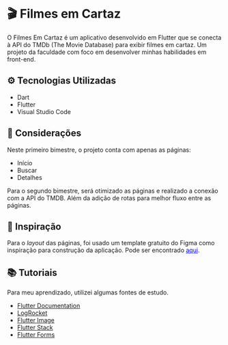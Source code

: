 # 🎬 Filmes em Cartaz

O Filmes Em Cartaz é um aplicativo desenvolvido em Flutter que se conecta à API do TMDb (The Movie Database) para exibir filmes em cartaz. Um projeto da faculdade com foco em desenvolver minhas habilidades em front-end.

## ⚙️ Tecnologias Utilizadas

- Dart
- Flutter
- Visual Studio Code

## 🚨 Considerações

Neste primeiro bimestre, o projeto conta com apenas as páginas:

- Início
- Buscar
- Detalhes

Para o segundo bimestre, será otimizado as páginas e realizado a conexão com a API do TMDB. Além da adição de rotas para melhor fluxo entre as páginas.

## 🎨 Inspiração

Para o _layout_ das páginas, foi usado um template gratuito do Figma como inspiração para construção da aplicação. Pode ser encontrado <a style='color: blue' href='https://www.figma.com/design/VFnLe6LG89G7x2TPIBfAGm/Movie-App--Community-?node-id=0-1&p=f&t=PX1r3Yhk61vKR14v-0'>aqui</a>.

## 📚 Tutoriais

Para meu aprendizado, utilizei algumas fontes de estudo.

- <a href='https://docs.flutter.dev/?_gl=1*js1wpn*_gcl_aw*R0NMLjE3NDU3MTAxMDIuQ2owS0NRandpTExBQmhDRUFSSXNBSllTNnVrYUUwR0JqalVSWUZodW1ELWxvMWFIMmtDSUJxS25ER2VzbHQxVkFSX3BrVWs4N014cHI1RWFBaEE1RUFMd193Y0I.*_gcl_dc*R0NMLjE3NDU3MTAxMDIuQ2owS0NRandpTExBQmhDRUFSSXNBSllTNnVrYUUwR0JqalVSWUZodW1ELWxvMWFIMmtDSUJxS25ER2VzbHQxVkFSX3BrVWs4N014cHI1RWFBaEE1RUFMd193Y0I.*_ga*NjA2MzU2ODk2LjE3NDQ2NjkwNDI.*_ga_04YGWK0175*MTc0NTcxMDA4NS4yMy4xLjE3NDU3MTAxMDQuMC4wLjA.'>Flutter Documentation</a>
- <a href='https://blog.logrocket.com/how-to-build-a-bottom-navigation-bar-in-flutter/'>LogRocket</a>
- <a href='https://www.youtube.com/watch?v=7oIAs-0G4mw&pp=0gcJCYQJAYcqIYzv'>Flutter Image</a>
- <a href='https://www.youtube.com/watch?v=liEGSeD3Zt8'>Flutter Stack</a>
- <a href='https://www.youtube.com/watch?v=2DX0TtM9Hug'>Flutter Forms</a>